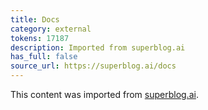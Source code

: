 ```yaml
---
title: Docs
category: external
tokens: 17187
description: Imported from superblog.ai
has_full: false
source_url: https://superblog.ai/docs
---
```


This content was imported from [superblog.ai](https://superblog.ai/docs).
